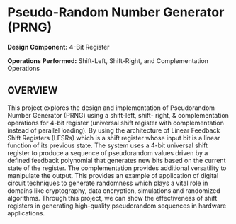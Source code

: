 # Pseudo-Random Number Generator (PRNG)

**Design Component:** 4-Bit Register 

**Operations Performed:** Shift-Left, Shift-Right, and Complementation Operations

## OVERVIEW

This project explores the design and implementation of
Pseudorandom Number Generator (PRNG) using a shift-left, shift-
right, & complementation operations for 4-bit register (universal
shift register with complementation instead of parallel loading). By
using the architecture of Linear Feedback Shift Registers (LFSRs)
which is a shift register whose input bit is a linear function of its
previous state. The system uses a 4-bit universal shift register to
produce a sequence of pseudorandom values driven by a defined
feedback polynomial that generates new bits based on the current
state of the register. The complementation provides additional
versatility to manipulate the output.
This provides an example of application of digital circuit
techniques to generate randomness which plays a vital role in
domains like cryptography, data encryption, simulations and
randomized algorithms. Through this project, we can show the
effectiveness of shift registers in generating high-quality
pseudorandom sequences in hardware applications.
